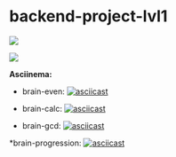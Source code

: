 # backend-project-lvl1

<a href="https://codeclimate.com/github/codeclimate/codeclimate/maintainability"><img src="https://api.codeclimate.com/v1/badges/a99a88d28ad37a79dbf6/maintainability" /></a>

![](https://github.com/smthingwicked/backend-project-lvl1/workflows/backend-project-lvl1/badge.svg)


**Asciinema:**
* brain-even:
[![asciicast](https://asciinema.org/a/OiDIqntGZvZjMWnGc99pDnNYJ.svg)](https://asciinema.org/a/OiDIqntGZvZjMWnGc99pDnNYJ)

* brain-calc:
[![asciicast](https://asciinema.org/a/4N5wmtd3bNKtxwM74krVvhyXE.svg)](https://asciinema.org/a/4N5wmtd3bNKtxwM74krVvhyXE)

* brain-gcd:
[![asciicast](https://asciinema.org/a/OQVeC4G8I2ctxdo8NjaoF2DNn.svg)](https://asciinema.org/a/OQVeC4G8I2ctxdo8NjaoF2DNn)

*brain-progression:
[![asciicast](https://asciinema.org/a/Lnk3luzYFY84qsPyN9kHhYnD5.svg)](https://asciinema.org/a/Lnk3luzYFY84qsPyN9kHhYnD5)